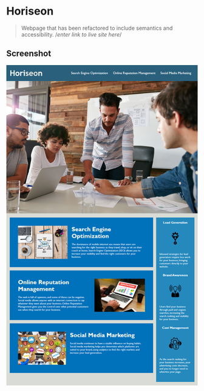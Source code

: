 # Horiseon
>Webpage that has been refactored to include semantics and accessibility.
/*enter link to live site here*/

## Screenshot
![Example screenshot](assets/images/horiseon-screenshot.png)
